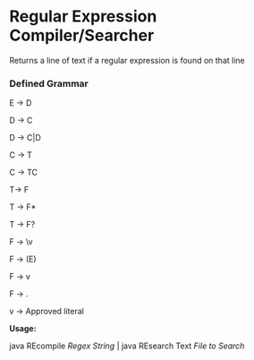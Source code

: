 # Regular Expression Compiler/Searcher

Returns a line of text if a regular expression is found on that line 

### Defined Grammar

E -> D

D -> C

D -> C|D

C -> T

C -> TC

T-> F

T -> F*

T -> F?

F -> \v

F -> (E)

F -> v 

F -> .

v -> Approved literal 

**Usage:**

java  REcompile *Regex String* | java REsearch Text *File to Search*
